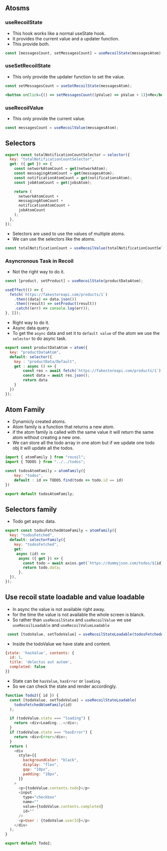## Atosms

### useRecoilState

- This hook works like a normal useState hook.
- It provides the current value and a updater function.
- This provide both.

```jsx
const [messagesCount, setMessagesCount] = useRecoilState(messagesAtom);
```

### useSetRecoilState

- This only provide the updater function to set the value.

```jsx
const setMessagesCount = useSetRecoilState(messagesAtom);
```

```jsx
<button onClick={() => setMessagesCount((pValue) => pValue + 1)}>Me</button>
```

### useRecoilValue

- This only provide the current value.

```jsx
const messagesCount = useRecoilValue(messagesAtom);
```

## Selectors

```js
export const totalNotificationCountSelector = selector({
  key: "totalNotificationCountSelector",
  get: ({ get }) => {
    const networkAtomCount = get(networkAtom);
    const messagingAtomCount = get(messagesAtom);
    const notificationAtomCount = get(notificationsAtom);
    const jobAtomCount = get(jobsAtom);

    return (
      networkAtomCount +
      messagingAtomCount +
      notificationAtomCount +
      jobAtomCount
    );
  },
});
```

- Selectors are used to use the values of multiple atoms.
- We can use the selectors like the atoms.

```jsx
const totalNotificationCount = useRecoilValue(totalNotificationCountSelector);
```

### Asyncronous Task in Recoil

- Not the right way to do it.

```jsx
const [product, setProduct] = useRecoilState(productDataAtom);

useEffect(() => {
  fetch(`https://fakestoreapi.com/products/1`)
    .then((data) => data.json())
    .then((result) => setProduct(result))
    .catch((err) => console.log(err));
}, []);
```

- Right way to do it.
- Async data query.
- To get the `async` data and set it to `default value` of the atom we use the `selector` to do async task.

```js
export const productDataAtom = atom({
  key: "productDataAtom",
  default: selector({
    key : "productData/Default",
    get : async () => {
        const res = await fetch(`https://fakestoreapi.com/products/1`);
        const data = await res.json();
        return data
    }
  })
});
```

## Atom Family
- Dynamicly created atoms.
- Atom family is a function that returns a new atom.
- if the atom family is called with the same value it will return the same atom without creating a new one.
- We can store all the todo array in one atom but if we update one todo obj it will update all the todos.
```js
import { atomFamily } from "recoil";
import { TODOS } from "../../todos";

const todosAtomFamily = atomFamily({
    key: "todos",
    default : id => TODOS.find(todo => todo.id == id) 
})

export default todosAtomFamily;
```

## Selectors family
- Todo get async data.
```js
export const todosFetchedAtomFamily = atomFamily({
  key: "todosFetched",
  default: selectorFamily({
    key: "todosFetched",
    get:
     async (id) =>
      async ({ get }) => {
        const todo = await axios.get(`https://dummyjson.com/todos/${id}`);
        return todo.data;
      },
  }),
});
```
## Use recoil state loadable and value loadable
- In async the value is not available right away.
- for the time the value is not available the whole screen is blanck.
- So rather than `useRecoilState` and `useRecoilValue` we use `useRecoilLoadable` and `useRecoilValueLoadable`
```js
 const [todoValue, setTodoValue] = useRecoilStateLoadable(todosFetchedAtomFamily(id));
```
- Inside the todoValue we have state and content.
```js
{state: 'hasValue', contents: {
  id: 1,
  title: 'delectus aut autem',
  completed: false
}}
```
- State can be `hasValue`, `hasError` or `loading`.
- So we can check the state and render accordingly.
```js
function Todo2({ id }) {
  const [todoValue, setTodoValue] = useRecoilStateLoadable(
    todosFetchedAtomFamily(id)
  );

  if (todoValue.state === "loading") {
    return <div>Loading...</div>;
  }
  if (todoValue.state === "hasError") {
    return <div>Error</div>;
  }
  return (
    <div
      style={{
        backgroundColor: "black",
        display: "flex",
        gap: "10px",
        padding: "10px",
      }}
    >
      <p>{todoValue.contents.todo}</p>
      <input
        type="checkbox"
        name=""
        value={todoValue.contents.completed}
        id=""
      />
      <p>User : {todoValue.userId}</p>
    </div>
  );
}

export default Todo2;
```